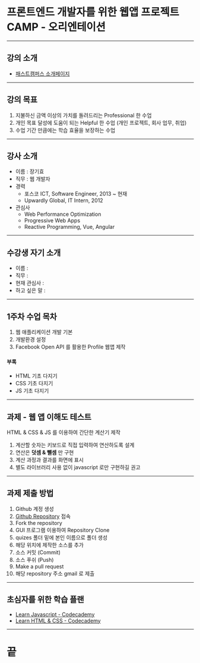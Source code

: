 <!-- $size: 16:9 -->
<!-- page_number: true -->
# 프론트엔드 개발자를 위한 웹앱 프로젝트 CAMP - 오리엔테이션

---
<!-- footer : 프론트엔드 개발자를 위한 웹앱 프로젝트 CAMP - 오리엔테이션 -->
## 강의 소개
- [패스트캠퍼스 소개페이지](http://www.fastcampus.co.kr/dev_camp_wap)

---
## 강의 목표
1. 지불하신 금액 이상의 가치를 돌려드리는 Professional 한 수업
2. 개인 목표 달성에 도움이 되는 Helpful 한 수업 (개인 프로젝트, 회사 업무, 취업)
3. 수업 기간 만큼에는 학습 효율을 보장하는 수업

---
## 강사 소개
- 이름 : 장기효
- 직무 : 웹 개발자
- 경력
  - 포스코 ICT, Software Engineer, 2013 ~ 현재
  - Upwardly Global, IT Intern, 2012
- 관심사
  - Web Performance Optimization
  - Progressive Web Apps
  - Reactive Programming, Vue, Angular

---
## 수강생 자기 소개
- 이름 :
- 직무 :
- 현재 관심사 :
- 하고 싶은 말 :

---
## 1주차 수업 목차
1. 웹 애플리케이션 개발 기본
2. 개발환경 설정
3. Facebook Open API 를 활용한 Profile 웹앱 제작

#### 부록
- HTML 기초 다지기
- CSS 기초 다지기
- JS 기초 다지기
---
## 과제 - 웹 앱 이해도 테스트
HTML & CSS & JS 를 이용하여 간단한 계산기 제작
1. 계산할 숫자는 키보드로 직접 입력하여 연산하도록 설계
2. 연산은 **덧셈 & 뺄셈** 만 구현
3. 계산 과정과 결과를 화면에 표시
4. 별도 라이브러리 사용 없이 javascript 로만 구현하길 권고

---
## 과제 제출 방법
1. Github 계정 생성
2. [Github Repository](https://github.com/joshua1988/DevCampWAPTest) 접속
3. Fork the repository
4. GUI 프로그램 이용하여 Repository Clone
5. quizes 폴더 밑에 본인 이름으로 폴더 생성
6. 해당 위치에 제작한 소스를 추가
7. 소스 커밋 (Commit)
8. 소스 푸쉬 (Push)
9. Make a pull request
10. 해당 repository 주소 gmail 로 제출

---
## 초심자를 위한 학습 플랜
- [Learn Javascript - Codecademy](https://www.codecademy.com/learn/javascript)
- [Learn HTML & CSS - Codecademy](https://www.codecademy.com/learn/web)

---
<!-- footer : -->
# 끝
